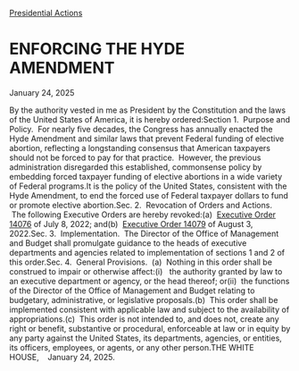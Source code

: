 [Presidential Actions](https://www.whitehouse.gov/presidential-actions/)

# 					ENFORCING THE HYDE AMENDMENT				

January 24, 2025

By the authority vested in me as President by the Constitution and the laws of the United States of America, it is hereby ordered:Section 1.  Purpose and Policy.  For nearly five decades, the Congress has annually enacted the Hyde Amendment and similar laws that prevent Federal funding of elective abortion, reflecting a longstanding consensus that American taxpayers should not be forced to pay for that practice.  However, the previous administration disregarded this established, commonsense policy by embedding forced taxpayer funding of elective abortions in a wide variety of Federal programs.It is the policy of the United States, consistent with the Hyde Amendment, to end the forced use of Federal taxpayer dollars to fund or promote elective abortion.Sec. 2.  Revocation of Orders and Actions.  The following Executive Orders are hereby revoked:(a)  [Executive Order 14076](https://www.federalregister.gov/documents/2022/07/13/2022-15138/protecting-access-to-reproductive-healthcare-services) of July 8, 2022; and(b)  [Executive Order 14079](https://www.whitehouse.gov/briefing-room/presidential-actions/2023/01/22/memorandum-on-further-efforts-to-protect-access-to-reproductive-healthcare-services/#:~:text=In%20Executive%20Order%2014076%20of,abortion%20care%2C%20including%20medication%20abortion.) of August 3, 2022.Sec. 3.  Implementation.  The Director of the Office of Management and Budget shall promulgate guidance to the heads of executive departments and agencies related to implementation of sections 1 and 2 of this order.Sec. 4.  General Provisions.  (a)  Nothing in this order shall be construed to impair or otherwise affect:(i)   the authority granted by law to an executive department or agency, or the head thereof; or(ii)  the functions of the Director of the Office of Management and Budget relating to budgetary, administrative, or legislative proposals.(b)  This order shall be implemented consistent with applicable law and subject to the availability of appropriations.(c)  This order is not intended to, and does not, create any right or benefit, substantive or procedural, enforceable at law or in equity by any party against the United States, its departments, agencies, or entities, its officers, employees, or agents, or any other person.THE WHITE HOUSE,    January 24, 2025.
